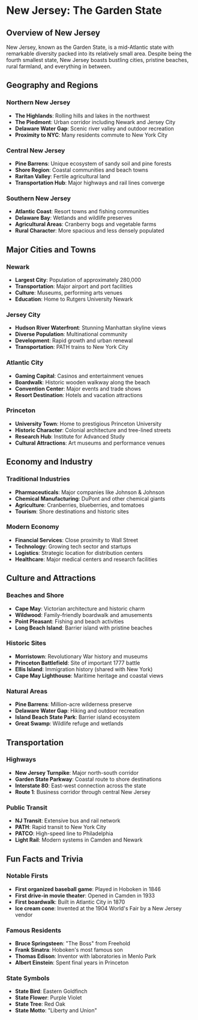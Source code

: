 # New Jersey: The Garden State

## Overview of New Jersey

New Jersey, known as the Garden State, is a mid-Atlantic state with remarkable diversity packed into its relatively small area. Despite being the fourth smallest state, New Jersey boasts bustling cities, pristine beaches, rural farmland, and everything in between.

## Geography and Regions

### Northern New Jersey
- **The Highlands**: Rolling hills and lakes in the northwest
- **The Piedmont**: Urban corridor including Newark and Jersey City
- **Delaware Water Gap**: Scenic river valley and outdoor recreation
- **Proximity to NYC**: Many residents commute to New York City

### Central New Jersey
- **Pine Barrens**: Unique ecosystem of sandy soil and pine forests
- **Shore Region**: Coastal communities and beach towns
- **Raritan Valley**: Fertile agricultural land
- **Transportation Hub**: Major highways and rail lines converge

### Southern New Jersey
- **Atlantic Coast**: Resort towns and fishing communities
- **Delaware Bay**: Wetlands and wildlife preserves
- **Agricultural Areas**: Cranberry bogs and vegetable farms
- **Rural Character**: More spacious and less densely populated

## Major Cities and Towns

### Newark
- **Largest City**: Population of approximately 280,000
- **Transportation**: Major airport and port facilities
- **Culture**: Museums, performing arts venues
- **Education**: Home to Rutgers University Newark

### Jersey City
- **Hudson River Waterfront**: Stunning Manhattan skyline views
- **Diverse Population**: Multinational community
- **Development**: Rapid growth and urban renewal
- **Transportation**: PATH trains to New York City

### Atlantic City
- **Gaming Capital**: Casinos and entertainment venues
- **Boardwalk**: Historic wooden walkway along the beach
- **Convention Center**: Major events and trade shows
- **Resort Destination**: Hotels and vacation attractions

### Princeton
- **University Town**: Home to prestigious Princeton University
- **Historic Character**: Colonial architecture and tree-lined streets
- **Research Hub**: Institute for Advanced Study
- **Cultural Attractions**: Art museums and performance venues

## Economy and Industry

### Traditional Industries
- **Pharmaceuticals**: Major companies like Johnson & Johnson
- **Chemical Manufacturing**: DuPont and other chemical giants
- **Agriculture**: Cranberries, blueberries, and tomatoes
- **Tourism**: Shore destinations and historic sites

### Modern Economy
- **Financial Services**: Close proximity to Wall Street
- **Technology**: Growing tech sector and startups
- **Logistics**: Strategic location for distribution centers
- **Healthcare**: Major medical centers and research facilities

## Culture and Attractions

### Beaches and Shore
- **Cape May**: Victorian architecture and historic charm
- **Wildwood**: Family-friendly boardwalk and amusements
- **Point Pleasant**: Fishing and beach activities
- **Long Beach Island**: Barrier island with pristine beaches

### Historic Sites
- **Morristown**: Revolutionary War history and museums
- **Princeton Battlefield**: Site of important 1777 battle
- **Ellis Island**: Immigration history (shared with New York)
- **Cape May Lighthouse**: Maritime heritage and coastal views

### Natural Areas
- **Pine Barrens**: Million-acre wilderness preserve
- **Delaware Water Gap**: Hiking and outdoor recreation
- **Island Beach State Park**: Barrier island ecosystem
- **Great Swamp**: Wildlife refuge and wetlands

## Transportation

### Highways
- **New Jersey Turnpike**: Major north-south corridor
- **Garden State Parkway**: Coastal route to shore destinations
- **Interstate 80**: East-west connection across the state
- **Route 1**: Business corridor through central New Jersey

### Public Transit
- **NJ Transit**: Extensive bus and rail network
- **PATH**: Rapid transit to New York City
- **PATCO**: High-speed line to Philadelphia
- **Light Rail**: Modern systems in Camden and Newark

## Fun Facts and Trivia

### Notable Firsts
- **First organized baseball game**: Played in Hoboken in 1846
- **First drive-in movie theater**: Opened in Camden in 1933
- **First boardwalk**: Built in Atlantic City in 1870
- **Ice cream cone**: Invented at the 1904 World's Fair by a New Jersey vendor

### Famous Residents
- **Bruce Springsteen**: "The Boss" from Freehold
- **Frank Sinatra**: Hoboken's most famous son
- **Thomas Edison**: Inventor with laboratories in Menlo Park
- **Albert Einstein**: Spent final years in Princeton

### State Symbols
- **State Bird**: Eastern Goldfinch
- **State Flower**: Purple Violet
- **State Tree**: Red Oak
- **State Motto**: "Liberty and Union"